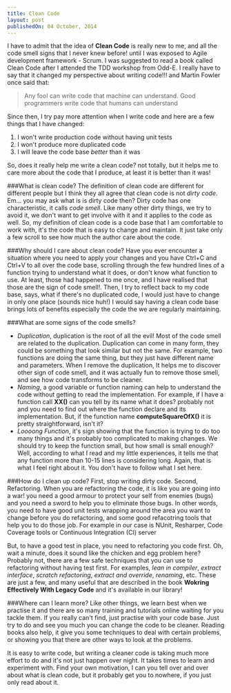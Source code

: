 ```yaml
---
title: Clean Code
layout: post
publishedOn: 04 October, 2014
---
```


I have to admit that the idea of **Clean Code** is really new to me, and all the code
smell signs that I never knew before! until I was exposed to Agile development framework - Scrum.
I was suggested to read a book called Clean Code after I attended the TDD workshop
from Odd-E. I really have to say that it changed my perspective about writing code!!!
and Martin Fowler once said that:

>Any fool can write code that machine can understand.
>Good programmers write code that humans can understand

Since then, I try pay more attention when I write code and here are a few things that
I have changed:

1. I won't write production code without having unit tests
2. I won't produce more duplicated code
3. I will leave the code base *better* than it was

So, does it really help me write a clean code? not totally, but it helps
me to care more about the code that I produce, at least it is better than it was!

###What is clean code?
The definition of clean code are different for different people but I think they
all agree that clean code is not *dirty code*. Em... you may ask what is
is dirty code then? Dirty code has one characteristic, it calls *code smell*. Like
many other dirty things, we try to avoid it, we don't want to get involve with it and
it applies to the code as well. So, my definition of clean code is a code base that
I am comfortable to work with, it's the code that is easy to change and maintain.
It just take only a few scroll to see how much the author care about the code.

###Why should I care about clean code?
Have you ever encounter a situation where you need to apply your changes and you have
Ctrl+C and Ctrl+V to all over the code base, scrolling through the few hundred lines of
a function trying to understand what it does, or don't know what function to use.
At least, those had happened to me once, and I have realised that those are the
sign of code smell!. Then, I try to reflect back to my code base, says, what if
there's no duplicated code, I would just have to change in only one place (sounds nice huh!)
I would say having a clean code base brings lots of benefits especially the code the
we are regularly maintaining.

###What are some signs of the code smells?
- *Duplication*, duplication is the root of all the evil! Most of the code smell are
related to the duplication. Duplication can come in many form, they could be something
that look similar but not the same. For example, two functions are doing the same thing,
but they just have different name and parameters. When I remove the duplication, It helps me to
discover other sign of code smell, and it was actually fun to remove those smell, and see
how code transforms to be cleaner.
- *Naming*, a good variable or function naming can help to understand the code without
getting to read the implementation. For example, if I have a function call **XX()**
can you tell by its name what it does? probably not and you need to find out where the function
declare and its implementation. But, if the function name **computeSquareOfX()**
it is pretty straightforward, isn't it?
- *Loooong Function*, it's sign showing that the function is trying to do too many things
and it's probably too complicated to making changes. We should try to keep the function
small, but how small is small enough? Well, according to what I read and my little experiences,
it tells me that any function more than 10-15 lines is considering long.
Again, that is what I feel right about it. You don't have to follow what I set here.

###How do I clean up code?
First, stop writing dirty code. Second, Refactoring. When you are refactoring the code,
it is like you are going into a war! you need a good armour to protect your
self from enemies (bugs) and you need a sword to help you to
eliminate those bugs. In other words, you need to have good unit tests wrapping around
the area you want to change before you do refactoring, and some good refacotring tools that help
you to do those job. For example in our case is NUnit, Resharper, Code Coverage tools
or Continuous Integration (CI) server

But, to have a good test in place, you need to refactoring you code first. Oh, wait
a minute, does it sound like the chicken and egg problem here? Probably not, there
are a few safe techniques that you can use to refactoring without having test first.
For examples, *lean in compiler*, *extract interface*, *scratch refactoring*,
*extract and override*, *renaming*, etc. These are just a few, and many useful that
are described in the book **Wokring Effectively With Legacy Code**
and it's available in our library!

###Where can I learn more?
Like other things, we learn best when we practise it and there are so many training and
tutorials online waiting for you tackle them. If you really can't find, just practise
with your code base. Just try to do and see you much you can change the code to
be cleaner. Reading books also help, it give you some techniques to deal with
certain problems, or showing you that there are other ways to look at the problems.

It is easy to write code, but writing a cleaner code is taking much more effort
to do and it's not just happen over night. It takes times to learn and experiment with.
Find your own motivation, I can you tell over and over about what is clean code,
but it probably get you to nowhere, if you just only read about it.
